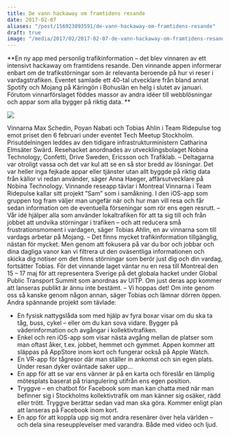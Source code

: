 ```yaml
---
title: De vann hackaway om framtidens resande
date: 2017-02-07
aliases: "/post/156923093591/de-vann-hackaway-om-framtidens-resande"
draft: true
image: "/media/2017/02/2017-02-07-de-vann-hackaway-om-framtidens-resande-1.jpg"
---
```


**En ny app med personlig trafikinformation – det blev vinnaren av ett intensivt hackaway om framtidens resande. Den vinnande appen informerar enbart om de trafikstörningar som är relevanta beroende på hur vi reser i vardagstrafiken. Eventet samlade ett 40-tal utvecklare från bland annat Spotify och Mojang på Käringön i Bohuslän en helg i slutet av januari. Förutom vinnarförslaget föddes massor av andra idéer till webblösningar och appar som alla bygger på riktig data. **


![](/media/2017/02/2017-02-07-de-vann-hackaway-om-framtidens-resande-1.jpg)


Vinnarna Max Schedin, Poyan Nabati och Tobias Ahlin i Team Ridepulse tog emot priset den 6 februari under eventet Tech Meetup Stockholm. Prisutdelningen leddes av den tidigare infrastrukturministern Catharina Elmsäter Swärd. Resehacket anordnades av utvecklingsbolaget Nobina Technology, Confetti, Drive Sweden, Ericsson och Trafiklab.
– Deltagarna var otroligt vassa och det var kul att se en så stor bredd av lösningar. Det var heller inga fejkade appar eller tjänster utan allt byggde på riktig data från källor vi redan använder, säger Anna Haeger, affärsutvecklare på Nobina Technology.
Vinnande reseapp tävlar i Montreal Vinnarna i Team Ridepulse kallar sitt projekt ”Sam” som i samåkning. I den iOS-app som gruppen tog fram väljer man ungefär när och hur man vill resa och får sedan information om de eventuella förseningar som rör ens egen resrutt.
– Vår idé hjälper alla som använder lokaltrafiken för att ta sig till och från jobbet att undvika störningar i trafiken – och att reducera små frustrationsmoment i vardagen, säger Tobias Ahlin, en av vinnarna som till vardags arbetar på Mojang.
– Det finns mycket trafikinformation tillgänglig, nästan för mycket. Men genom att fokusera på var du bor och jobbar och dina dagliga vanor kan vi filtrera ut den oväsentliga informationen och skicka dig notiser om det finns störningar som berör just dig och din vardag, fortsätter Tobias.
För det vinnande laget väntar nu en resa till Montreal den 15 – 17 maj för att representera Sverige på det globala hacket under Global Public Transport Summit som anordnas av UITP. Om just deras app kommer att lanseras publikt är ännu inte bestämt.
– Vi hoppas det! Om inte genom oss så kanske genom någon annan, säger Tobias och lämnar dörren öppen.
Andra spännande projekt som tävlade:
<ul><li>En fysisk nattygslåda som med hjälp av fyra boxar visar om du ska ta tåg, buss, cykel – eller om du kan sova vidare. Bygger på väderinformation och avgångar i kollektivtrafiken.
</li><li>Enkel och ren iOS-app som visar nästa avgång mellan de platser som man oftast åker, t.ex. jobbet, hemmet och gymmet. Appen kommer att släppas på AppStore inom kort och fungerar också på Apple Watch.
</li><li>En VR-app för tågresor där man ställer in ankomst och sin egen plats. Under resan dyker oväntade saker upp…
</li><li>En app för att se var ens vänner är på en karta och föreslår en lämplig mötesplats baserat på triangulering utifrån ens egen position.
</li><li>Tryggve – en chatbot för Facebook som man kan chatta med när man befinner sig i Stockholms kollektivtrafik om man känner sig osäker, rädd eller trött. Tryggve berättar sedan vad man ska göra. Kommer enligt plan att lanseras på Facebook inom kort.
</li><li>En app för att koppla upp sig mot andra resenärer över hela världen – och dela sina reseupplevelser med varandra. Både med video och ljud.
</li></ul>
 
